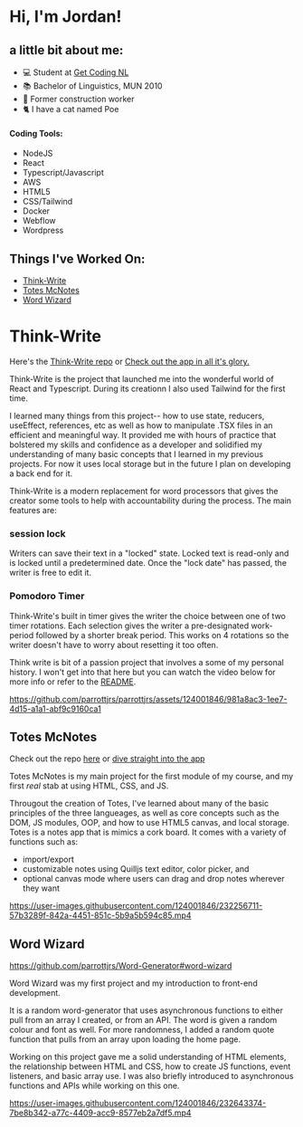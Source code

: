# Hi, I'm Jordan!

## a little bit about me: 

- :computer: Student at [Get Coding NL](https://www.getcoding.ca)
- :books: Bachelor of Linguistics, MUN 2010 
- :construction_worker: Former construction worker 
- :cat2: I have a cat named Poe

#### Coding Tools:

- NodeJS
- React
- Typescript/Javascript
- AWS
- HTML5 
- CSS/Tailwind
- Docker
- Webflow
- Wordpress 

## Things I've Worked On:

- [Think-Write](https://github.com/parrottjrs/think-write#think-write)
- [Totes McNotes](https://github.com/parrottjrs/totes-mcnotes#hi-my-name-is-jordan-and-welcome-to-totes-mcnotes)
- [Word Wizard](https://github.com/parrottjrs/Word-Generator#word-wizard)

# Think-Write

Here's the [Think-Write repo](http://github.com/parrottjrs/think-write)
or
[Check out the app in all it's glory.](https://parrottjrs.github.io/think-write)

Think-Write is the project that launched me into the wonderful world of React and Typescript. During its creationn I also used Tailwind for the first time.

I learned many things from this project-- how to use state, reducers, useEffect, references, etc as well as how to manipulate .TSX files in an efficient and meaningful way. It provided me with hours of practice that bolstered my skills and confidence as a developer and solidified my understanding of many basic concepts that I learned in my previous projects. For now it uses local storage but in the future I plan on developing a back end for it.

Think-Write is a modern replacement for word processors that gives the creator some tools to help with accountability during the process. The main features are: 

### session lock

Writers can save their text in a "locked" state. Locked text is read-only and is locked until a predetermined date. Once the "lock date" has passed, the writer is free to edit it. 

### Pomodoro Timer

Think-Write's built in timer gives the writer the choice between one of two timer rotations. Each selection gives the writer a pre-designated work-period followed by a shorter break period. This works on 4 rotations so the writer doesn't have to worry about resetting it too often.

Think write is bit of a passion project that involves a some of my personal history. I won't get into that here but you can watch the video below for more info or refer to the [README]((https://github.com/parrottjrs/think-write#think-write)).




https://github.com/parrottjrs/parrottjrs/assets/124001846/981a8ac3-1ee7-4d15-a1a1-abf9c9160ca1






## Totes McNotes

Check out the repo [here](https://github.com/parrottjrs/totes-mcnotes#hi-my-name-is-jordan-and-welcome-to-totes-mcnotes) or [dive straight into the app](https://parrottjrs.github.io/totes-mcnotes/) 

Totes McNotes is my main project for the first module of my course, and my first _real_ stab at using HTML, CSS, and JS.

Througout the creation of Totes, I've learned about many of the basic principles of the three langueages, as well as core concepts such as the DOM, JS modules, OOP, and how to use HTML5 canvas, and local storage. Totes is a notes app that is mimics a cork board. It comes with a variety of functions such as:

- import/export
- customizable notes using Quilljs text editor, color picker, and 
- optional canvas mode where users can drag and drop notes wherever they want


https://user-images.githubusercontent.com/124001846/232256711-57b3289f-842a-4451-851c-5b9a5b594c85.mp4


## Word Wizard

https://github.com/parrottjrs/Word-Generator#word-wizard

Word Wizard was my first project and my introduction to front-end development. 

It is a random word-generator that uses asynchronous functions to either pull from an array I created, or from an API. The word is given a random colour and font as well. For more randomness, I added a random quote function that pulls from an array upon loading the home page. 

Working on this project gave me a solid understanding of HTML elements, the relationship between HTML and CSS, how to create JS functions, event listeners, and basic array use. I was also briefly introduced to asynchronous functions and APIs while working on this one.


https://user-images.githubusercontent.com/124001846/232643374-7be8b342-a77c-4409-acc9-8577eb2a7df5.mp4
<!--
**parrottjrs/parrottjrs** is a ✨ _special_ ✨ repository because its `README.md` (this file) appears on your GitHub profile.

Here are some ideas to get you started:

- 🔭 I’m currently working on ...
- 🌱 I’m currently learning ...
- 👯 I’m looking to collaborate on ...
- 🤔 I’m looking for help with ...
- 💬 Ask me about ...
- 📫 How to reach me: ...
- 😄 Pronouns: ...
- ⚡ Fun fact: ...
-->
